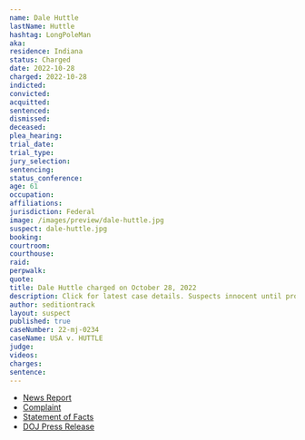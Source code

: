 ```yaml
---
name: Dale Huttle
lastName: Huttle
hashtag: LongPoleMan
aka:
residence: Indiana
status: Charged
date: 2022-10-28
charged: 2022-10-28
indicted:
convicted:
acquitted:
sentenced:
dismissed:
deceased:
plea_hearing:
trial_date:
trial_type:
jury_selection:
sentencing:
status_conference:
age: 61
occupation:
affiliations:
jurisdiction: Federal
image: /images/preview/dale-huttle.jpg
suspect: dale-huttle.jpg
booking:
courtroom:
courthouse:
raid:
perpwalk:
quote:
title: Dale Huttle charged on October 28, 2022
description: Click for latest case details. Suspects innocent until proven guilty.
author: seditiontrack
layout: suspect
published: true
caseNumber: 22-mj-0234
caseName: USA v. HUTTLE
judge:
videos:
charges:
sentence:
---
```

- [News Report](https://www.cbsnews.com/chicago/news/dale-huttle-of-crown-point-charged-with-assault-in-jan-6-capitol-riot/)
- [Complaint](https://www.justice.gov/usao-dc/case-multi-defendant/file/1554306/download)
- [Statement of Facts](https://www.justice.gov/usao-dc/case-multi-defendant/file/1554311/download)
- [DOJ Press Release](https://www.justice.gov/usao-dc/pr/indiana-man-arrested-felony-charges-actions-during-jan-6-capitol-breach-0)
